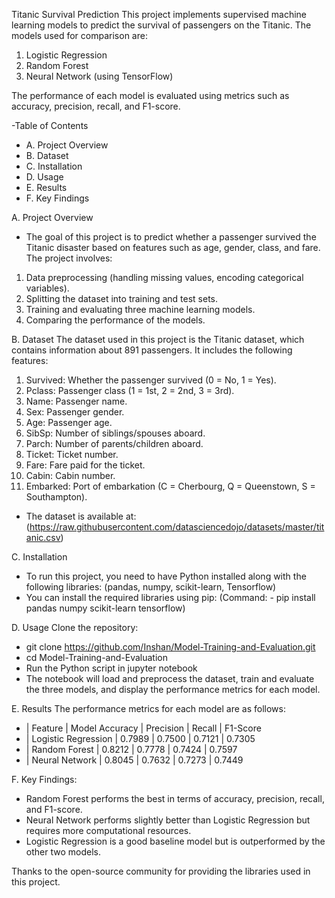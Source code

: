 Titanic Survival Prediction
This project implements supervised machine learning models to predict the survival of passengers on the Titanic. The models used for comparison are:

1. Logistic Regression
2. Random Forest
3. Neural Network (using TensorFlow)

The performance of each model is evaluated using metrics such as accuracy, precision, recall, and F1-score.

-Table of Contents
- A. Project Overview
- B. Dataset
- C. Installation
- D. Usage
- E. Results
- F. Key Findings

A. Project Overview
 - The goal of this project is to predict whether a passenger survived the Titanic disaster based on features such as age, gender, class, and fare. The project involves:

  1. Data preprocessing (handling missing values, encoding categorical variables).
  2. Splitting the dataset into training and test sets.
  3. Training and evaluating three machine learning models.
  4. Comparing the performance of the models.

B. Dataset
The dataset used in this project is the Titanic dataset, which contains information about 891 passengers. It includes the following features:

1. Survived: Whether the passenger survived (0 = No, 1 = Yes).
2. Pclass: Passenger class (1 = 1st, 2 = 2nd, 3 = 3rd).
3. Name: Passenger name.
4. Sex: Passenger gender.
5. Age: Passenger age.
6. SibSp: Number of siblings/spouses aboard.
7. Parch: Number of parents/children aboard.
8. Ticket: Ticket number.
9. Fare: Fare paid for the ticket.
10. Cabin: Cabin number.
11. Embarked: Port of embarkation (C = Cherbourg, Q = Queenstown, S = Southampton).

- The dataset is available at: (https://raw.githubusercontent.com/datasciencedojo/datasets/master/titanic.csv)

C. Installation
- To run this project, you need to have Python installed along with the following libraries: (pandas, numpy, scikit-learn, Tensorflow)
- You can install the required libraries using pip: (Command: - pip install pandas numpy scikit-learn tensorflow)

D. Usage
Clone the repository:
- git clone https://github.com/Inshan/Model-Training-and-Evaluation.git
- cd Model-Training-and-Evaluation
- Run the Python script in jupyter notebook
- The notebook will load and preprocess the dataset, train and evaluate the three models, and display the performance metrics for each model.

E. Results
The performance metrics for each model are as follows:
- | Feature               | Model	Accuracy | Precision |	Recall |	F1-Score                                                           
- | Logistic Regression   |  0.7989	       |  0.7500   |	0.7121 |	0.7305                               
- | Random Forest         |  0.8212	       |  0.7778   |	0.7424 |	0.7597                               
- | Neural Network        | 0.8045	        | 0.7632	   | 0.7273 |	0.7449                                


F. Key Findings:
- Random Forest performs the best in terms of accuracy, precision, recall, and F1-score.
- Neural Network performs slightly better than Logistic Regression but requires more computational resources.
- Logistic Regression is a good baseline model but is outperformed by the other two models.

Thanks to the open-source community for providing the libraries used in this project.
